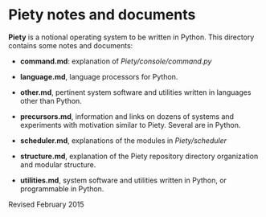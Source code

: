 Piety notes and documents
=========================

**Piety** is a notional operating system to be written in Python.
  This directory contains some notes and documents:

- **command.md**: explanation of *Piety/console/command.py*

- **language.md**, language processors for Python.

- **other.md**, pertinent system software and utilities written in
    languages other than Python.

- **precursors.md**, information and links on dozens of systems and
    experiments with motivation similar to Piety.  Several are in
    Python.

- **scheduler.md**, explanations of the modules in *Piety/scheduler*

- **structure.md**, explanation of the Piety repository directory
    organization and modular structure.

- **utilities.md**, system software and utilities written in Python,
    or programmable in Python.

Revised February 2015
